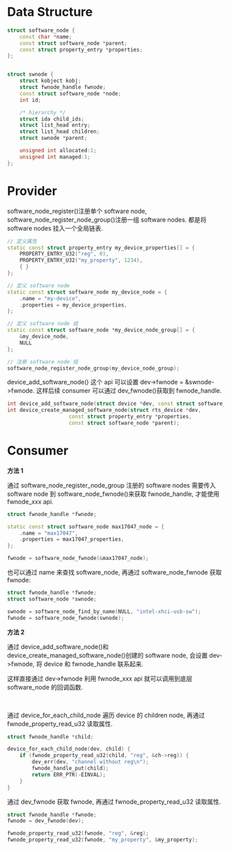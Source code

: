 # Data Structure

```c++
struct software_node {
	const char *name;
	const struct software_node *parent;
	const struct property_entry *properties;
};
```

```c++

struct swnode {
	struct kobject kobj;
	struct fwnode_handle fwnode;
	const struct software_node *node;
	int id;

	/* hierarchy */
	struct ida child_ids;
	struct list_head entry;
	struct list_head children;
	struct swnode *parent;

	unsigned int allocated:1;
	unsigned int managed:1;
};
```

# Provider

software_node_register()注册单个 software node, software_node_register_node_group()注册一组 software nodes.
都是将 software nodes 挂入一个全局链表.

```c++
// 定义属性
static const struct property_entry my_device_properties[] = {
    PROPERTY_ENTRY_U32("reg", 0),
    PROPERTY_ENTRY_U32("my_property", 1234),
    { }
};

// 定义 software node
static const struct software_node my_device_node = {
    .name = "my-device",
    .properties = my_device_properties,
};

// 定义 software node 组
static const struct software_node *my_device_node_group[] = {
    &my_device_node,
    NULL
};

// 注册 software node 组
software_node_register_node_group(my_device_node_group);
```

device_add_software_node() 这个 api 可以设置 dev->fwnode = &swnode->fwnode.
这样后续 consumer 可以通过 dev_fwnode()获取到 fwnode_handle.

```c++
int device_add_software_node(struct device *dev, const struct software_node *node);
int device_create_managed_software_node(struct rts_device *dev,
					const struct property_entry *properties,
					const struct software_node *parent);
```

# Consumer

**方法 1**

通过 software_node_register_node_group 注册的 software nodes 需要传入 software node 到 software_node_fwnode()来获取 fwnode_handle, 才能使用 fwnode_xxx api.

```c++
struct fwnode_handle *fwnode;

static const struct software_node max17047_node = {
	.name = "max17047",
	.properties = max17047_properties,
};

fwnode = software_node_fwnode(&max17047_node);
```

也可以通过 name 来查找 software_node, 再通过 software_node_fwnode 获取 fwnode:

```c++
struct fwnode_handle *fwnode;
struct software_node *swnode;

swnode = software_node_find_by_name(NULL, "intel-xhci-usb-sw");
fwnode = software_node_fwnode(swnode);
```

**方法 2**

通过 device_add_software_node()和 device_create_managed_software_node()创建的 software node, 会设置 dev->fwnode, 将 device 和 fwnode_handle 联系起来.

这样直接通过 dev->fwnode 利用 fwnode_xxx api 就可以调用到底层 software_node 的回调函数.

</br>

通过 device_for_each_child_node 遍历 device 的 children node, 再通过 fwnode_property_read_u32 读取属性.

```c++
struct fwnode_handle *child;

device_for_each_child_node(dev, child) {
	if (fwnode_property_read_u32(child, "reg", &ch->reg)) {
		dev_err(dev, "channel without reg\n");
		fwnode_handle_put(child);
		return ERR_PTR(-EINVAL);
	}
}
```

通过 dev_fwnode 获取 fwnode, 再通过 fwnode_property_read_u32 读取属性.

```c++
struct fwnode_handle *fwnode;
fwnode = dev_fwnode(dev);

fwnode_property_read_u32(fwnode, "reg", &reg);
fwnode_property_read_u32(fwnode, "my_property", &my_property);
```
